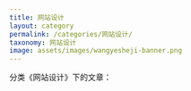 ```yaml
---
title: 网站设计
layout: category
permalink: /categories/网站设计/
taxonomy: 网站设计
image: assets/images/wangyesheji-banner.png
---
```


分类《网站设计》下的文章：